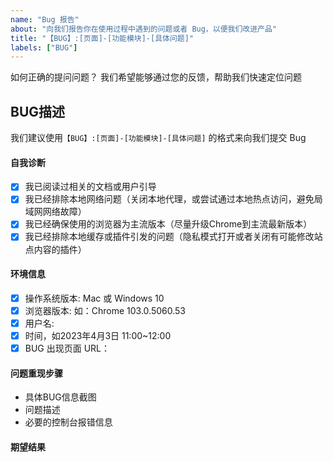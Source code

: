 ```yaml
---
name: "Bug 报告"
about: "向我们报告你在使用过程中遇到的问题或者 Bug，以便我们改进产品"
title: "【BUG】:[页面]-[功能模块]-[具体问题]"
labels: ["BUG"]
---
```


如何正确的提问问题？ 我们希望能够通过您的反馈，帮助我们快速定位问题

## BUG描述

我们建议使用`【BUG】:[页面]-[功能模块]-[具体问题]` 的格式来向我们提交 Bug

#### 自我诊断

- [x] 我已阅读过相关的文档或用户引导
- [x] 我已经排除本地网络问题（关闭本地代理，或尝试通过本地热点访问，避免局域网网络故障）
- [x] 我已经确保使用的浏览器为主流版本（尽量升级Chrome到主流最新版本）
- [x] 我已经排除本地缓存或插件引发的问题（隐私模式打开或者关闭有可能修改站点内容的插件）

#### 环境信息

- [x] 操作系统版本:  Mac 或 Windows 10
- [x] 浏览器版本: 如：Chrome 103.0.5060.53
- [x] 用户名: 
- [x] 时间，如2023年4月3日 11:00~12:00
- [x] BUG 出现页面 URL：

#### 问题重现步骤

- 具体BUG信息截图
- 问题描述
- 必要的控制台报错信息

#### 期望结果
